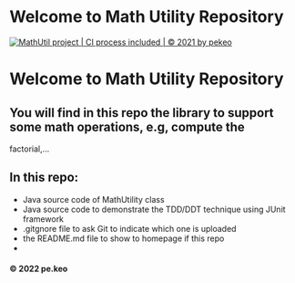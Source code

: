 # Welcome to Math Utility Repository
[![MathUtil project | CI process included | © 2021 by pekeo](https://github.com/rengar1z/math-util/actions/workflows/mathutil-ci-actions.yml/badge.svg)](https://github.com/rengar1z/math-util/actions/workflows/mathutil-ci-actions.yml)
# Welcome to Math Utility Repository
## You will find in this repo the library to support some math operations, e.g, compute  the
factorial,...

## In this repo:
* Java source code of MathUtility class
* Java source code to demonstrate the TDD/DDT technique using JUnit framework
* .gitgnore file to ask Git to indicate which one is uploaded
* the README.md file to show to homepage if this repo
* 
#### © 2022 pe.keo


